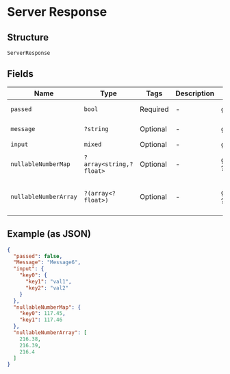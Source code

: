 
# Server Response

## Structure

`ServerResponse`

## Fields

| Name | Type | Tags | Description | Getter | Setter |
|  --- | --- | --- | --- | --- | --- |
| `passed` | `bool` | Required | - | getPassed(): bool | setPassed(bool passed): void |
| `message` | `?string` | Optional | - | getMessage(): ?string | setMessage(?string message): void |
| `input` | `mixed` | Optional | - | getInput(): | setInput( input): void |
| `nullableNumberMap` | `?array<string,?float>` | Optional | - | getNullableNumberMap(): ?array | setNullableNumberMap(?array nullableNumberMap): void |
| `nullableNumberArray` | `?(array<?float>)` | Optional | - | getNullableNumberArray(): ?array | setNullableNumberArray(?array nullableNumberArray): void |

## Example (as JSON)

```json
{
  "passed": false,
  "Message": "Message6",
  "input": {
    "key0": {
      "key1": "val1",
      "key2": "val2"
    }
  },
  "nullableNumberMap": {
    "key0": 117.45,
    "key1": 117.46
  },
  "nullableNumberArray": [
    216.38,
    216.39,
    216.4
  ]
}
```

